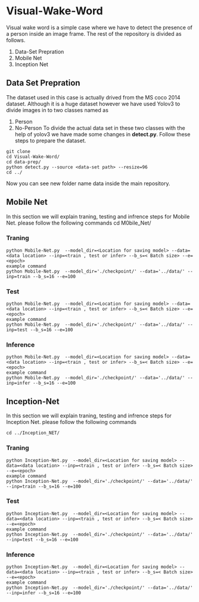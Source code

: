 # Visual-Wake-Word
Visual wake word is a simple case where we have to detect the presence of a person inside an image frame. The rest of the repository is divided as follows.
  1. Data-Set Prepration 
  2. Mobile Net 
  3. Inception Net
  
## Data Set Prepration 
 The dataset used in this case is actually drived from the MS coco 2014 dataset. Although it is a huge dataset  however we have used Yolov3 to divide images in to two classes named as 
 1. Person 
 2. No-Person
To divide the actual data set in these two classes with the help of yolov3 we have made some changes in **detect.py**. Follow these steps to prepare the dataset.
```
git clone 
cd Visual-Wake-Word/
cd data-prep/
python detect.py --source <data-set path> --resize=96
cd ../
```
Now you can see new folder name data inside the main repository.
## Mobile Net
In this section we will explain traning, testing and infrence steps for Mobile Net. please follow the following commands 
cd M0bile_Net/
### Traning 
```
python Mobile-Net.py  --model_dir=<Location for saving model> --data=<data location> --inp=<train , test or infer> --b_s=< Batch size> --e=<epoch>
example command 
python Mobile-Net.py  --model_dir='./checkpoint/' --data='../data/' --inp=train --b_s=16 --e=100
```
### Test 
```
python Mobile-Net.py  --model_dir=<Location for saving model> --data=<data location> --inp=<train , test or infer> --b_s=< Batch size> --e=<epoch>
example command 
python Mobile-Net.py  --model_dir='./checkpoint/' --data='../data/' --inp=test --b_s=16 --e=100

```
### Inference 
```
python Mobile-Net.py  --model_dir=<Location for saving model> --data=<data location> --inp=<train , test or infer> --b_s=< Batch size> --e=<epoch>
example command 
python Mobile-Net.py  --model_dir='./checkpoint/' --data='../data/' --inp=infer --b_s=16 --e=100
```
## Inception-Net
In this section we will explain traning, testing and infrence steps for Inception Net. please follow the following commands 
```
cd ../Inception_NET/
```
### Traning 
```
python Inception-Net.py  --model_dir=<Location for saving model> --data=<data location> --inp=<train , test or infer> --b_s=< Batch size> --e=<epoch>
example command 
python Inception-Net.py  --model_dir='./checkpoint/' --data='../data/' --inp=train --b_s=16 --e=100
```
### Test 
```
python Inception-Net.py  --model_dir=<Location for saving model> --data=<data location> --inp=<train , test or infer> --b_s=< Batch size> --e=<epoch>
example command 
python Inception-Net.py  --model_dir='./checkpoint/' --data='../data/' --inp=test --b_s=16 --e=100

```
### Inference 
```
python Inception-Net.py  --model_dir=<Location for saving model> --data=<data location> --inp=<train , test or infer> --b_s=< Batch size> --e=<epoch>
example command 
python Inception-Net.py  --model_dir='./checkpoint/' --data='../data/' --inp=infer --b_s=16 --e=100
```




